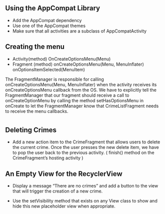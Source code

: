 ## Using the AppCompat Library
 
* Add the AppCompat dependency
* Use one of the AppCompat themes
* Make sure that all activities are a subclass of AppCompatActivity
 
## Creating the menu
* Activity(method)
OnCreateOptionsMenu(Menu)
* Fragment (method)
onCreateOptionsMenu(Menu, MenuInflater)
onOptionsItemSelected(MenuItem)
 

The FragmentManager is responsible for calling onCreateOptionsMenu(Menu, MenuInflater) when the activity receives its onCreateOptionsMenu callback from the OS. We have to explicitly tell the FragmentManager that our fragment should receive a call to onCreateOptionMenu by calling the method setHasOptionsMenu in onCreate to let the FragmentManager know that CrimeListFragment needs to receive the menu callbacks.
 
 
 
# <Exercise>
## Deleting Crimes
* Add a new action item to the CrimeFragment that allows users to delete the current crime. Once the user presses the new delete item, we have to pop the user back to the previous activity. ( finish() method on the CrimeFragment’s hosting activity )
 
## An Empty View for the RecyclerView
* Display a message “There are no crimes” and add a button to the view that will trigger the creation of a new crime.
 
* Use the setVisibility method that exists on any View class to show and hide this new placeholder view when appropriate.